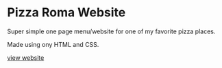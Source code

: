 # Pizza Roma Website

Super simple one page menu/website for one of my favorite pizza places.

Made using ony HTML and CSS.

[view website](https://stacksantos.github.io/pizza-roma-website/)
